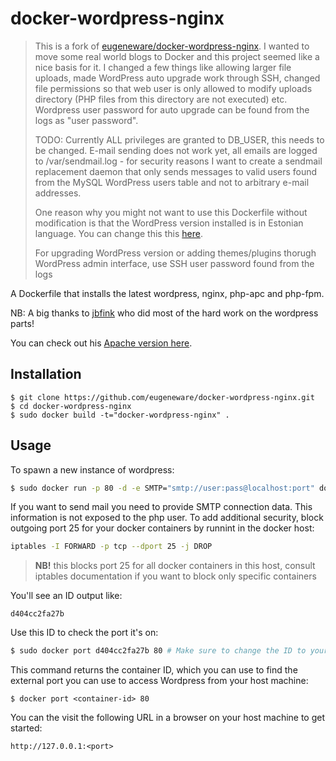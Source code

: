 # docker-wordpress-nginx

> This is a fork of [eugeneware/docker-wordpress-nginx](https://github.com/eugeneware/docker-wordpress-nginx). I wanted to move some real world blogs to Docker and this project seemed like a nice basis for it. I changed a few things like allowing larger file uploads, made WordPress auto upgrade work through SSH, changed file permissions so that web user is only allowed to modify uploads directory (PHP files from this directory are not executed) etc. Wordpress user password for auto upgrade can be found from the logs as "user password".
>
> TODO: Currently ALL privileges are granted to DB_USER, this needs to be changed. E-mail sending does not work yet, all emails are logged to /var/sendmail.log - for security reasons I want to create a sendmail replacement daemon that only sends messages to valid users found from the MySQL WordPress users table and not to arbitrary e-mail addresses.
>
> One reason why you might not want to use this Dockerfile without modification is that the WordPress version installed is in Estonian language. You can change this this [here](Dockerfile#L54).
>
> For upgrading WordPress version or adding themes/plugins thorugh WordPress admin interface, use SSH user password found from the logs

A Dockerfile that installs the latest wordpress, nginx, php-apc and php-fpm.

NB: A big thanks to [jbfink](https://github.com/jbfink/docker-wordpress) who did most of the hard work on the wordpress parts!

You can check out his [Apache version here](https://github.com/jbfink/docker-wordpress).

## Installation

```
$ git clone https://github.com/eugeneware/docker-wordpress-nginx.git
$ cd docker-wordpress-nginx
$ sudo docker build -t="docker-wordpress-nginx" .
```

## Usage

To spawn a new instance of wordpress:

```bash
$ sudo docker run -p 80 -d -e SMTP="smtp://user:pass@localhost:port" docker-wordpress-nginx
```

If you want to send mail you need to provide SMTP connection data. This information is not exposed to the php user. To add additional security, block outgoing port 25 for your docker containers by runnint in the docker host:

```bash
iptables -I FORWARD -p tcp --dport 25 -j DROP
```

> **NB!** this blocks port 25 for all docker containers in this host, consult iptables documentation if you want to block only specific containers

You'll see an ID output like:
```
d404cc2fa27b
```

Use this ID to check the port it's on:
```bash
$ sudo docker port d404cc2fa27b 80 # Make sure to change the ID to yours!
```

This command returns the container ID, which you can use to find the external port you can use to access Wordpress from your host machine:

```
$ docker port <container-id> 80
```

You can the visit the following URL in a browser on your host machine to get started:

```
http://127.0.0.1:<port>
```

